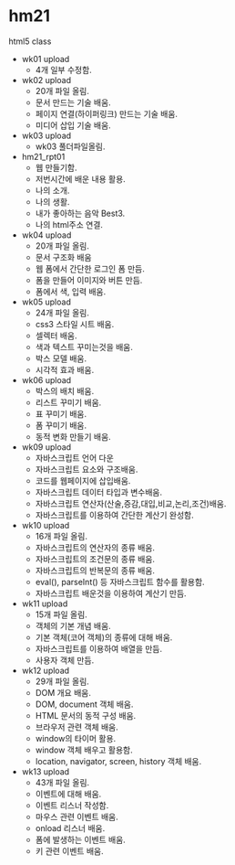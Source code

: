 # hm21
html5 class 

- wk01 upload
  - 4개 일부 수정함.
- wk02 upload
  - 20개 파일 올림.
  - 문서 만드는 기술 배움.
  - 페이지 연결(하이퍼링크) 만드는 기술 배움.
  - 미디어 삽입 기술 배움.
- wk03 upload
  -  wk03 풀더파일올림.
- hm21_rpt01
  -  웹 만들기함.
  -  저번시간에 배운 내용 활용.
  -  나의 소개.
  -  나의 생활.
  -  내가 좋아하는 음악 Best3.
  -  나의 html주소 연결.
- wk04 upload
  -  20개 파일 올림.
  -  문서 구조화 배움
  -  웹 폼에서 간단한 로그인 폼 만듬.
  -  폼을 만들어 이미지와 버튼 만듬.
  -  폼에서 색,  입력 배움.
-  wk05 upload
   -  24개 파일 올림.
   -  css3 스타일 시트 배움.
   -  셀렉터 배움.
   -  색과 텍스트 꾸미는것을 배움.
   -  박스 모델 배움.
   -  시각적 효과 배움.
-  wk06 upload
   -  박스의 배치 배움.
   -  리스트 꾸미기 배움.
   -  표 꾸미기 배움.
   -  폼 꾸미기 배움.
   -  동적 변화 만들기 배움.
-  wk09 upload
   -  자바스크립트 언어 다운
   -  자바스크립트 요소와 구조배움.
   -  코드를 웹페이지에 삽입배움.
   -  자바스크립트 데이터 타입과 변수배움.
   -  자바스크립트 연산자(산술,증감,대입,비교,논리,조건)배움.
   -  자바스크립트를 이용하여 간단한 계산기 완성함.
-  wk10 upload
   -  16개 파일 올림.
   -  자바스크립트의 연산자의 종류 배움.
   -  자바스크립트의 조건문의 종류 배움.
   -  자바스크립트의 반복문의 종류 배움.
   -  eval(), parseInt() 등 자바스크립트 함수를 활용함.
   -  자바스크립트 배운것을 이용하여 계산기 만듬.
-  wk11 upload
   -  15개 파일 올림.
   -  객체의 기본 개념 배움.
   -  기본 객체(코어 객체)의 종류에 대해 배움.
   -  자바스크립트를 이용하여 배열을 만듬.
   -  사용자 객체 만듬.
-  wk12 upload
   -  29개 파일 올림.
   -  DOM 개요 배움.
   -  DOM, document 객체 배움.
   -  HTML 문서의 동적 구성 배움.
   -  브라우저 관련 객체 배움.
   -  window의 타이머 활용.
   -  window 객체 배우고 활용함.
   -  location, navigator, screen, history 객체 배움.
-  wk13 upload
   -  43개 파일 올림.
   -  이벤트에 대해 배움.
   -  이벤트 리스너 작성함.
   -  마우스 관련 이벤트 배움.
   -  onload 리스너 배움.
   -  폼에 발생하는 이벤트 배움.
   -  키 관련 이벤트 배움.



